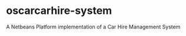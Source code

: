 oscarcarhire-system
===================

A Netbeans Platform implementation of a Car Hire Management System
